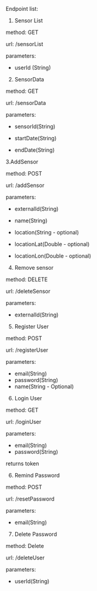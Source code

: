 
Endpoint list:

1. Sensor List 

method: GET 

url: /sensorList 

parameters:

- userId (String)

2. SensorData

method: GET 

url: /sensorData

parameters:

- sensorId(String)

- startDate(String)

- endDate(String)

3.AddSensor

method: POST 

url: /addSensor

parameters:

- externalId(String)

- name(String)

- location(String - optional)

- locationLat(Double - optional)

- locationLon(Double - optional)

4. Remove sensor 

method: DELETE 

url: /deleteSensor

parameters:

- externalId(String)

5. Register User

method: POST

url: /registerUser

parameters:

- email(String)
- password(String)
- name(String - Optional)

6. Login User

method: GET

url: /loginUser

parameters:

- email(String)
- password(String)

returns token

6. Remind Password

method: POST

url: /resetPassword

parameters:

- email(String)

7. Delete Password

method: Delete

url: /deleteUser

parameters:

- userId(String)